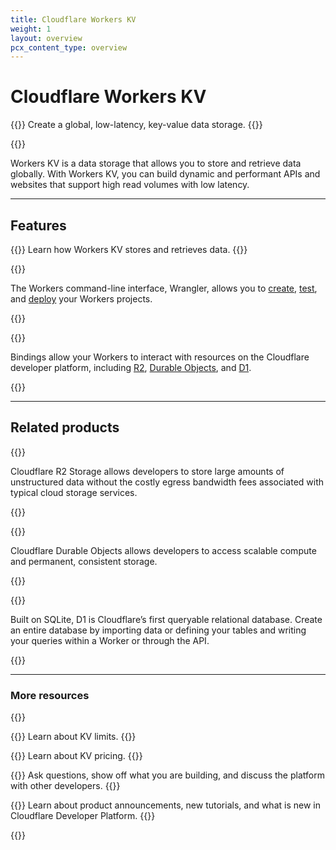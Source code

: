 ```yaml
---
title: Cloudflare Workers KV
weight: 1
layout: overview
pcx_content_type: overview
---
```


# Cloudflare Workers KV

{{<description>}}
Create a global, low-latency, key-value data storage. 
{{</description>}}

{{<plan type="workers-all">}}

Workers KV is a data storage that allows you to store and retrieve data globally. With Workers KV, you can build dynamic and performant APIs and websites that support high read volumes with low latency. 

---

## Features

{{<feature header="Key-value storage" href="/kv/get-started/">}}
Learn how Workers KV stores and retrieves data.
{{</feature>}}

{{<feature header="Wrangler" href="/workers/wrangler/install-and-update/">}}

The Workers command-line interface, Wrangler, allows you to [create](/workers/wrangler/commands/#init), [test](/workers/wrangler/commands/#dev), and [deploy](/workers/wrangler/commands/#publish) your Workers projects.

{{</feature>}}

{{<feature header="Bindings" href="/kv/reference/kv-bindings/">}}

Bindings allow your Workers to interact with resources on the Cloudflare developer platform, including [R2](/r2/), [Durable Objects](/durable-objects/), and [D1](/d1/).

{{</feature>}}

---

## Related products

{{<related header="R2" href="/r2/" product="r2">}}

Cloudflare R2 Storage allows developers to store large amounts of unstructured data without the costly egress bandwidth fees associated with typical cloud storage services.

{{</related>}}

{{<related header="Durable Objects" href="/durable-objects/" product="durable-objects">}}

Cloudflare Durable Objects allows developers to access scalable compute and permanent, consistent storage. 

{{</related>}}

{{<related header="D1" href="/d1/" product="d1">}}

Built on SQLite, D1 is Cloudflare’s first queryable relational database. Create an entire database by importing data or defining your tables and writing your queries within a Worker or through the API.

{{</related>}}

--- 

### More resources

{{<resource-group>}}

{{<resource header="Limits" href="/kv/platform/limits/" icon="documentation-clipboard">}} Learn about KV limits. {{</resource>}}

{{<resource header="Pricing" href="/kv/platform/pricing/" icon="price">}} Learn about KV pricing. {{</resource>}}

{{<resource header="Discord" href="https://discord.com/channels/595317990191398933/893253103695065128" icon="logo-Discord">}} Ask questions, show off what you are building, and discuss the platform with other developers. {{</resource>}}

{{<resource header="Twitter" href="https://x.com/cloudflaredev" icon="twitter">}} Learn about product announcements, new tutorials, and what is new in Cloudflare Developer Platform. {{</resource>}}

{{</resource-group>}}
